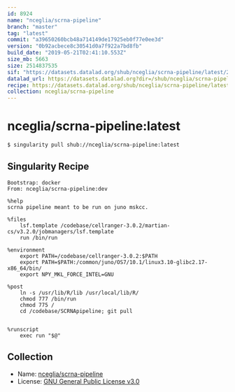 ```yaml
---
id: 8924
name: "nceglia/scrna-pipeline"
branch: "master"
tag: "latest"
commit: "a39650260bcb48a714149de17925eb0f77e0ee3d"
version: "0b92acbece8c30541d0a7f922a7bd8fb"
build_date: "2019-05-21T02:41:10.553Z"
size_mb: 5663
size: 2514837535
sif: "https://datasets.datalad.org/shub/nceglia/scrna-pipeline/latest/2019-05-21-a3965026-0b92acbe/0b92acbece8c30541d0a7f922a7bd8fb.simg"
datalad_url: https://datasets.datalad.org?dir=/shub/nceglia/scrna-pipeline/latest/2019-05-21-a3965026-0b92acbe/
recipe: https://datasets.datalad.org/shub/nceglia/scrna-pipeline/latest/2019-05-21-a3965026-0b92acbe/Singularity
collection: nceglia/scrna-pipeline
---
```


# nceglia/scrna-pipeline:latest

```bash
$ singularity pull shub://nceglia/scrna-pipeline:latest
```

## Singularity Recipe

```singularity
Bootstrap: docker
From: nceglia/scrna-pipeline:dev

%help
scrna pipeline meant to be run on juno mskcc.

%files
    lsf.template /codebase/cellranger-3.0.2/martian-cs/v3.2.0/jobmanagers/lsf.template
    run /bin/run

%environment
    export PATH=/codebase/cellranger-3.0.2:$PATH
    export PATH=$PATH:/common/juno/OS7/10.1/linux3.10-glibc2.17-x86_64/bin/
    export NPY_MKL_FORCE_INTEL=GNU

%post
    ln -s /usr/lib/R/lib /usr/local/lib/R/
    chmod 777 /bin/run
    chmod 775 /
    cd /codebase/SCRNApipeline; git pull
    

%runscript
    exec run "$@"
```

## Collection

 - Name: [nceglia/scrna-pipeline](https://github.com/nceglia/scrna-pipeline)
 - License: [GNU General Public License v3.0](https://api.github.com/licenses/gpl-3.0)

